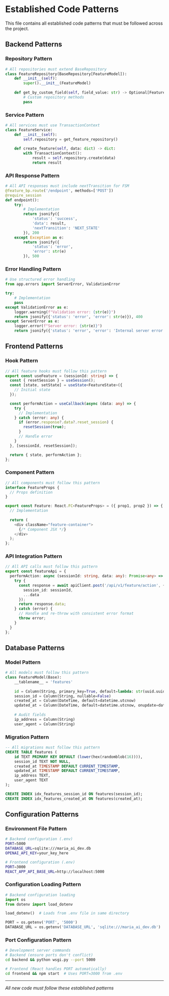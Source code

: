 # Established Code Patterns

This file contains all established code patterns that must be followed across the project.

## Backend Patterns

### Repository Pattern
```python
# All repositories must extend BaseRepository
class FeatureRepository(BaseRepository[FeatureModel]):
    def __init__(self):
        super().__init__(FeatureModel)
    
    def get_by_custom_field(self, field_value: str) -> Optional[FeatureModel]:
        # Custom repository methods
        pass
```

### Service Pattern
```python
# All services must use TransactionContext
class FeatureService:
    def __init__(self):
        self.repository = get_feature_repository()
    
    def create_feature(self, data: dict) -> dict:
        with TransactionContext():
            result = self.repository.create(data)
            return result
```

### API Response Pattern
```python
# All API responses must include nextTransition for FSM
@feature_bp.route('/endpoint', methods=['POST'])
@require_session
def endpoint():
    try:
        # Implementation
        return jsonify({
            'status': 'success',
            'data': result,
            'nextTransition': 'NEXT_STATE'
        }), 200
    except Exception as e:
        return jsonify({
            'status': 'error',
            'error': str(e)
        }), 500
```

### Error Handling Pattern
```python
# Use structured error handling
from app.errors import ServerError, ValidationError

try:
    # Implementation
    pass
except ValidationError as e:
    logger.warning(f"Validation error: {str(e)}")
    return jsonify({'status': 'error', 'error': str(e)}), 400
except ServerError as e:
    logger.error(f"Server error: {str(e)}")
    return jsonify({'status': 'error', 'error': 'Internal server error'}), 500
```

## Frontend Patterns

### Hook Pattern
```typescript
// All feature hooks must follow this pattern
export const useFeature = (sessionId: string) => {
  const { resetSession } = useSession();
  const [state, setState] = useState<FeatureState>({
    // Initial state
  });

  const performAction = useCallback(async (data: any) => {
    try {
      // Implementation
    } catch (error: any) {
      if (error.response?.data?.reset_session) {
        resetSession(true);
      }
      // Handle error
    }
  }, [sessionId, resetSession]);

  return { state, performAction };
};
```

### Component Pattern
```typescript
// All components must follow this pattern
interface FeatureProps {
  // Props definition
}

export const Feature: React.FC<FeatureProps> = ({ prop1, prop2 }) => {
  // Implementation
  
  return (
    <div className="feature-container">
      {/* Component JSX */}
    </div>
  );
};
```

### API Integration Pattern
```typescript
// All API calls must follow this pattern
export const featureApi = {
  performAction: async (sessionId: string, data: any): Promise<any> => {
    try {
      const response = await apiClient.post('/api/v1/feature/action', {
        session_id: sessionId,
        ...data
      });
      return response.data;
    } catch (error) {
      // Handle and re-throw with consistent error format
      throw error;
    }
  }
};
```

## Database Patterns

### Model Pattern
```python
# All models must follow this pattern
class FeatureModel(Base):
    __tablename__ = 'features'
    
    id = Column(String, primary_key=True, default=lambda: str(uuid.uuid4()))
    session_id = Column(String, nullable=False)
    created_at = Column(DateTime, default=datetime.utcnow)
    updated_at = Column(DateTime, default=datetime.utcnow, onupdate=datetime.utcnow)
    
    # Audit fields
    ip_address = Column(String)
    user_agent = Column(String)
```

### Migration Pattern
```sql
-- All migrations must follow this pattern
CREATE TABLE features (
    id TEXT PRIMARY KEY DEFAULT (lower(hex(randomblob(16)))),
    session_id TEXT NOT NULL,
    created_at TIMESTAMP DEFAULT CURRENT_TIMESTAMP,
    updated_at TIMESTAMP DEFAULT CURRENT_TIMESTAMP,
    ip_address TEXT,
    user_agent TEXT
);

CREATE INDEX idx_features_session_id ON features(session_id);
CREATE INDEX idx_features_created_at ON features(created_at);
```

## Configuration Patterns

### Environment File Pattern
```bash
# Backend configuration (.env)
PORT=5000
DATABASE_URL=sqlite:///maria_ai_dev.db
OPENAI_API_KEY=your_key_here

# Frontend configuration (.env)
PORT=3000
REACT_APP_API_BASE_URL=http://localhost:5000
```

### Configuration Loading Pattern
```python
# Backend configuration loading
import os
from dotenv import load_dotenv

load_dotenv()  # Loads from .env file in same directory

PORT = os.getenv('PORT', '5000')
DATABASE_URL = os.getenv('DATABASE_URL', 'sqlite:///maria_ai_dev.db')
```

### Port Configuration Pattern
```bash
# Development server commands
# Backend (ensure ports don't conflict)
cd backend && python wsgi.py --port 5000

# Frontend (React handles PORT automatically)
cd frontend && npm start  # Uses PORT=3000 from .env
```

---
*All new code must follow these established patterns* 